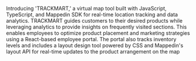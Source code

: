 Introducing 'TRACKMART,' a virtual map tool built with JavaScript, TypeScript, and Mappedin SDK for real-time location tracking and data analytics. TRACKMART guides customers to their desired products while leveraging analytics to provide insights on frequently visited sections. This enables employees to optimize product placement and marketing strategies using a React-based employee portal. The portal also tracks inventory levels and includes a layout design tool powered by CSS and Mappedin's layout API for real-time updates to the product arrangement on the map
